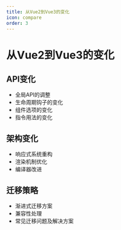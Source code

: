 ```yaml
---
title: 从Vue2到Vue3的变化
icon: compare
order: 3
---
```


# 从Vue2到Vue3的变化

## API变化
- 全局API的调整
- 生命周期钩子的变化
- 组件选项的变化
- 指令用法的变化

## 架构变化
- 响应式系统重构
- 渲染机制优化
- 编译器改进

## 迁移策略
- 渐进式迁移方案
- 兼容性处理
- 常见迁移问题及解决方案
